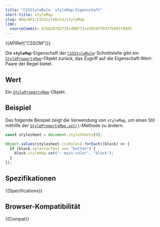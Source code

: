 ```yaml
---
title: "CSSStyleRule: styleMap-Eigenschaft"
short-title: styleMap
slug: Web/API/CSSStyleRule/styleMap
l10n:
  sourceCommit: 635820782735cd00f71ce3929ff9377b091f8995
---
```


{{APIRef("CSSOM")}}

Die **`styleMap`**-Eigenschaft der [`CSSStyleRule`](/de/docs/Web/API/CSSStyleRule)-Schnittstelle gibt ein [`StylePropertyMap`](/de/docs/Web/API/StylePropertyMap)-Objekt zurück, das Zugriff auf die Eigenschaft-Wert-Paare der Regel bietet.

## Wert

Ein [`StylePropertyMap`](/de/docs/Web/API/StylePropertyMap)-Objekt.

## Beispiel

Das folgende Beispiel zeigt die Verwendung von `styleMap`, um einen Stil mithilfe der [`StylePropertyMap.set()`](/de/docs/Web/API/StylePropertyMap/set)-Methode zu ändern.

```js
const stylesheet = document.styleSheets[0];

Object.values(stylesheet.cssRules).forEach((block) => {
  if (block.selectorText === "button") {
    block.styleMap.set("--main-color", "black");
  }
});
```

## Spezifikationen

{{Specifications}}

## Browser-Kompatibilität

{{Compat}}
